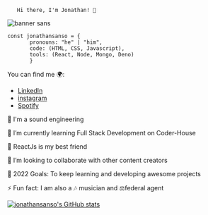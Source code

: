        Hi there, I'm Jonathan! 👋 

![banner sans](https://user-images.githubusercontent.com/91910562/155452337-5c1f2cac-7025-4893-b769-00696c876ceb.png)

```
const jonathansanso = {
       pronouns: "he" | "him",
       code: (HTML, CSS, Javascript),
       tools: (React, Node, Mongo, Deno)
       }
```
     
You can find me 🌍:
- [LinkedIn](https://www.linkedin.com/in/jonathan-sans%C3%B3-4407aa15a)
- [instagram](https://www.instagram.com/jonathan.sanso/)
- [Spotify](https://open.spotify.com/playlist/61gDxDScsKGSxY4wobXCya?si=87de56c5ccb64a81) 

🥇 I'm a sound engineering

📖 I’m currently learning Full Stack Development on Coder-House

💓 ReactJs is my best friend

👯 I’m looking to collaborate with other content creators

🥅 2022 Goals: To keep learning and developing awesome projects

⚡ Fun fact: I am also a 🎶 musician and ⚖️federal agent

[![jonathansanso's GitHub stats](https://github-readme-stats.vercel.app/api?username=jonathansansok)](https://github.com/jonathansansok/github-readme-stats)
